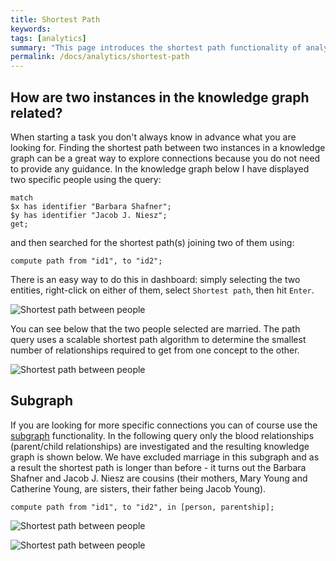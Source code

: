 ```yaml
---
title: Shortest Path
keywords:
tags: [analytics]
summary: "This page introduces the shortest path functionality of analytics."
permalink: /docs/analytics/shortest-path
---
```


## How are two instances in the knowledge graph related?
When starting a task you don't always know in advance what you are looking for.
Finding the shortest path between two instances in a knowledge graph can be a great way to explore connections because you do not need to provide any guidance.
In the knowledge graph below I have displayed two specific people using the query:

```lang-graql
match
$x has identifier "Barbara Shafner";
$y has identifier "Jacob J. Niesz";
get;
```

and then searched for the shortest path(s) joining two of them using:

<!-- Ignoring because uses made-up IDs -->
```lang-graql-test-ignore
compute path from "id1", to "id2";
```

There is an easy way to do this in dashboard: simply selecting the two entities, right-click on either of them, select `Shortest path`, then hit `Enter`.

![Shortest path between people](/images/analytics_path_selecting_persons.png)

You can see below that the two people selected are married.
The path query uses a scalable shortest path algorithm to determine the smallest number of relationships required to get from one concept to the other.

![Shortest path between people](/images/analytics_path_marriage.png)

## Subgraph

If you are looking for more specific connections you can of course use the [subgraph](./overview) functionality.
In the following query only the blood relationships (parent/child relationships) are investigated and the resulting knowledge graph is shown below.
We have excluded marriage in this subgraph and as a result the shortest path is longer than before - it turns out the Barbara Shafner and Jacob J. Niesz are cousins (their mothers, Mary Young and Catherine Young, are sisters, their father being Jacob Young).

<!-- Ignoring because uses made-up IDs -->
```lang-graql-test-ignore
compute path from "id1", to "id2", in [person, parentship];
```

![Shortest path between people](/images/analytics_path_parentship.png)


![Shortest path between people](/images/analytics_path_parentships.png)
